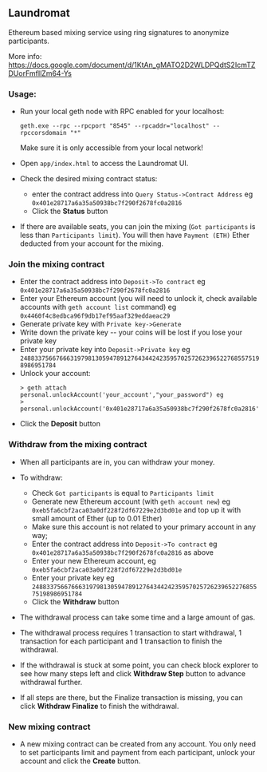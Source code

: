 ## Laundromat

Ethereum based mixing service using ring signatures to anonymize participants.

More info:
https://docs.google.com/document/d/1KtAn_gMATO2D2WLDPQdtS2IcmTZDUorFmfIlZm64-Ys

### Usage:

- Run your local geth node with RPC enabled for your localhost:
  ```
  geth.exe --rpc --rpcport "8545" --rpcaddr="localhost" --rpccorsdomain "*"
  ```
  Make sure it is only accessible from your local network!

- Open `app/index.html` to access the Laundromat UI.

- Check the desired mixing contract status:
  - enter the contract address into `Query Status->Contract Address` eg
    `0x401e28717a6a35a50938bc7f290f2678fc0a2816`
  - Click the **Status** button

- If there are available seats, you can join the mixing (`Got participants` is
  less than `Participants limit`).  You will then have `Payment (ETH)` Ether
  deducted from your account for the mixing.

### Join the mixing contract

  - Enter the contract address into `Deposit->To contract` eg
    `0x401e28717a6a35a50938bc7f290f2678fc0a2816`
  - Enter your Ethereum account (you will need to unlock it, check available
    accounts with `geth account list` command) eg
    `0x4460f4c8edbca96f9db17ef95aaf329eddaeac29`
  - Generate private key with `Private key->Generate`
  - Write down the private key -- your coins will be lost if you lose your
    private key
  - Enter your private key into `Deposit->Private key` eg
    `24883375667666319798130594789127643442423595702572623965227685575198986951784`
  - Unlock your account:
    ```
    > geth attach personal.unlockAccount('your_account',"your_password") eg
    > personal.unlockAccount('0x401e28717a6a35a50938bc7f290f2678fc0a2816',"password")
    ```
  - Click the **Deposit** button

### Withdraw from the mixing contract

- When all participants are in, you can withdraw your money.

- To withdraw:
  - Check `Got participants` is equal to `Participants limit`
  - Generate new Ethereum account (with `geth account new`) eg
    `0xeb5fa6cbf2aca03a0df228f2df67229e2d3bd01e` and top up it with small
    amount of Ether (up to 0.01 Ether)
  - Make sure this account is not related to your primary account in any way;
  - Enter the contract address into `Deposit->To contract` eg
    `0x401e28717a6a35a50938bc7f290f2678fc0a2816` as above
  - Enter your new Ethereum account, eg
    `0xeb5fa6cbf2aca03a0df228f2df67229e2d3bd01e`
  - Enter your private key eg
    `24883375667666319798130594789127643442423595702572623965227685575198986951784`
  - Click the **Withdraw** button

- The withdrawal process can take some time and a large amount of gas.

- The withdrawal process requires 1 transaction to start withdrawal, 1
  transaction for each participant and 1 transaction to finish the withdrawal.

- If the withdrawal is stuck at some point, you can check block explorer to see
  how many steps left and click **Withdraw Step** button to advance withdrawal
  further.

- If all steps are there, but the Finalize transaction is missing, you can
  click **Withdraw Finalize** to finish the withdrawal.

### New mixing contract

- A new mixing contract can be created from any account. You only need to set
  participants limit and payment from each participant, unlock your account and
  click the **Create** button.
